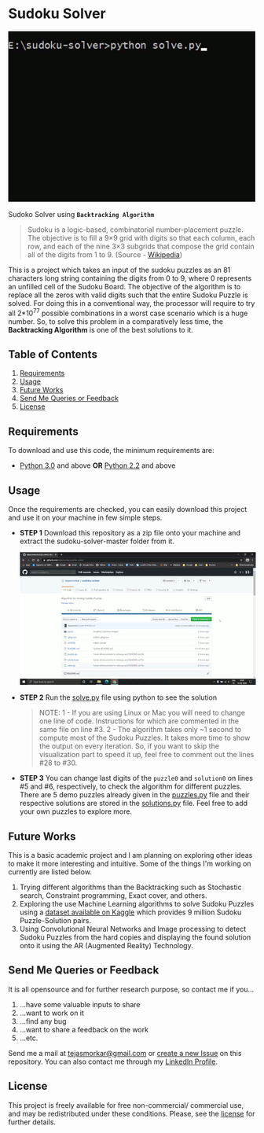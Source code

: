 # Sudoku Solver

![Sudoko Solver using Backtracking Algorithm](./assets/SudokuSolverUsingBacktrack.gif)

Sudoko Solver using **`Backtracking Algorithm`**

> Sudoku is a logic-based, combinatorial number-placement puzzle. The objective is to fill a 9×9 grid with digits so that each column, each row, and each of the nine 3×3 subgrids that compose the grid contain all of the digits from 1 to 9.
> (Source - [Wikipedia](https://en.wikipedia.org/wiki/Sudoku))

This is a project which takes an input of the sudoku puzzles as an 81 characters long string containing the digits from 0 to 9, where 0 represents an unfilled cell of the Sudoku Board. The objective of the algorithm is to replace all the zeros with valid digits such that the entire Sudoku Puzzle is solved. For doing this in a conventional way, the processor will require to try all 2*10<sup>77</sup> possible combinations in a worst case scenario which is a huge number. So, to solve this problem in a comparatively less time, the **Backtracking Algorithm** is one of the best solutions to it.

## Table of Contents

1. [Requirements](#requirements)
2. [Usage](#usage)
3. [Future Works](#future-works)
4. [Send Me Queries or Feedback](#send-me-queries-or-feedback)
5. [License](#license)

## Requirements

To download and use this code, the minimum requirements are:

* [Python 3.0](https://www.python.org/download/releases/3.0/) and above **OR** [Python 2.2](https://www.python.org/download/releases/2.2/) and above

## Usage

Once the requirements are checked, you can easily download this project and use it on your machine in few simple steps.

* **STEP 1**
    Download this repository as a zip file onto your machine and extract the sudoku-solver-master folder from it.

    ![Download and Extract Zip Folder](./assets/DownloadAndExatractZip.gif)

* **STEP 2**
  Run the [solve.py](./solve.py) file using python to see the solution
  > NOTE:
  1 - If you are using Linux or Mac you will need to change one line of code. Instructions for which are commented in the same file on line #3.
  2 - The algorithm takes only ~1 second to compute most of the Sudoku Puzzles. It takes more time to show the output on every iteration. So, if you want to skip the visualization part to speed it up, feel free to comment out the lines #28 to #30.

* **STEP 3**
  You can change last digits of the `puzzle0` and `solution0` on lines #5 and #6, respectively, to check the algorithm for different puzzles. There are 5 demo puzzles already given in the [puzzles.py](./puzzles.py) file and their respective solutions are stored in the [solutions.py](./solutions.py) file. Feel free to add your own puzzles to explore more.

## Future Works

This is a basic academic project and I am planning on exploring other ideas to make it more interesting and intuitive. Some of the things I'm working on currently are listed below.

1. Trying different algorithms than the Backtracking such as Stochastic search, Constraint programming, Exact cover, and others.
2. Exploring the use Machine Learning algorithms to solve Sudoku Puzzles using a [dataset available on Kaggle](https://www.kaggle.com/rohanrao/sudoku) which provides 9 million Sudoku Puzzle-Solution pairs.
3. Using Convolutional Neural Networks and Image processing to detect Sudoku Puzzles from the hard copies and displaying the found solution onto it using the AR (Augmented Reality) Technology.

## Send Me Queries or Feedback

It is all opensource and for further research purpose, so contact me if you...

1. ...have some valuable inputs to share
2. ...want to work on it
3. ...find any bug
4. ...want to share a feedback on the work
5. ...etc.

Send me a mail at [tejasmorkar@gmail.com](tejasmorkar@gmail.com) or [create a new Issue](https://github.com/tejasmorkar/sudoku-solver/issues/new) on this repository.
You can also contact me through my [LinkedIn Profile](https://www.linkedin.com/in/tejasmorkar/).

## License

This project is freely available for free non-commercial/ commercial use, and may be redistributed under these conditions. Please, see the [license](./LICENSE) for further details.
